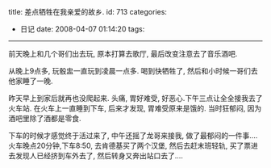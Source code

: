 title: 差点牺牲在我亲爱的故乡.
id: 713
categories:
  - 日记
date: 2008-04-07 01:14:20
tags:
---

前天晚上和几个哥们出去玩, 原本打算去歌厅, 最后改变注意去了音乐酒吧.

从晚上9点多, 玩骰盅一直玩到凌晨一点多. 喝到快牺牲了, 然后和小时候一哥们去他家睡了一晚.

昨天早上到家后就再也没爬起来. 头痛, 胃好难受, 好恶心.下午三点让全全接我去了火车站. 在火车上一直睡到下车, 后来才发现, 胃难受原来是饿的. 当时狂郁闷, 因为酒吧里除了酒都是零食.

下车的时候才感觉终于活过来了, 中午还摇了龙哥来接我, 做了最郁闷的一件事.... 火车晚点20分钟,下车8:50, 去肯德基买了两个汉堡, 然后去赶末班轻轨, 买了票进去发现人已经挤到车外去了, 然后转身又奔出站口去了....